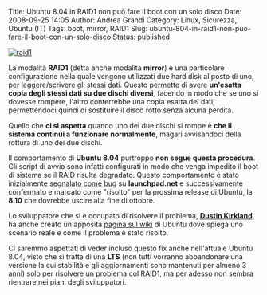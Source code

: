 Title: Ubuntu 8.04 in RAID1 non può fare il boot con un solo disco
Date: 2008-09-25 14:05
Author: Andrea Grandi
Category: Linux, Sicurezza, Ubuntu (IT)
Tags: boot, mirror, RAID1
Slug: ubuntu-804-in-raid1-non-puo-fare-il-boot-con-un-solo-disco
Status: published

[![raid1]({static}/images/2008/09/raid1.jpg)]()

La modalità **RAID1** (detta anche modalità **mirror**) è una particolare configurazione nella
quale vengono utilizzati due hard disk al posto di uno, per
leggere/scrivere gli stessi dati. Questo permette di avere **un'esatta
copia degli stessi dati su due dischi diversi**, facendo in modo che se
uno si dovesse rompere, l'altro conterrebbe una copia esatta dei dati,
permettendoci quindi di sostituire il disco rotto senza alcuna perdita.

Quello che **ci si aspetta** quando uno dei due dischi si rompe è **che
il sistema continui a funzionare normalmente**, magari avvisandoci della
rottura di uno dei due dischi.

Il comportamento di **Ubuntu 8.04** purtroppo **non segue questa
procedura**. Gli script di avvio sono infatti configurati in modo che
venga impedito il boot di sistema se il RAID risulta degradato. Questo
comportamento è stato inizialmente [segnalato come bug](https://bugs.launchpad.net/initramfs-tools/+bug/120375) su
**launchpad.net** e successivamente confermato e marcato come "risolto"
per la prossima release di Ubuntu, la **8.10** che dovrebbe uscire alla
fine di ottobre.

Lo sviluppatore che si è occupato di risolvere il problema, [**Dustin Kirkland**](https://launchpad.net/~kirkland), ha anche creato
un'apposita [pagina sul wiki](https://wiki.ubuntu.com/BootDegradedRaid)
di Ubuntu dove spiega uno scenario reale e come il problema è stato
risolto.

Ci saremmo aspettati di veder incluso questo fix anche nell'attuale
Ubuntu 8.04, visto che si tratta di una **LTS** (non tutti vorranno
abbandonare una versione la cui stabilità e gli aggiornamenti sono
mantenuti per almeno 3 anni) solo per risolvere un problema col RAID1,
ma per adesso non sembra rientrare nei piani degli sviluppatori.
